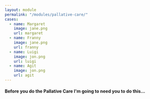 ```yaml
--- 
layout: module
permalink: "/modules/pallative-care/"
cases:
  - name: Margaret
    image: jane.png
    url: margaret
  - name: Franny
    image: jane.png
    url: franny
  - name: Luigi
    image: jon.png
    url: luigi
  - name: Agit
    image: jon.png
    url: agit
---
```

#### Before you do the Pallative Care I'm going to need you to do this...